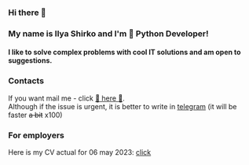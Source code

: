 ### Hi there 👋
### My name is Ilya Shirko and I'm 🐍 Python Developer!

#### I like to solve complex problems with cool IT solutions and am open to suggestions.

### Contacts
If you want mail me - click [📧 here 📧](mailto:ilyashirko@gmail.com).  
Although if the issue is urgent, it is better to write in [telegram](https://t.me/ilyashirko) (it will be faster ~~a bit~~ x100)

### For employers
Here is my CV actual for 06 may 2023: [click](https://github.com/ilyashirko/ilyashirko/blob/main/IlyaShirko_CV.pdf)
<!--
**ilyashirko/ilyashirko** is a ✨ _special_ ✨ repository because its `README.md` (this file) appears on your GitHub profile.

Here are some ideas to get you started:

- 🔭 I’m currently working on ...
- 🌱 I’m currently learning ...
- 👯 I’m looking to collaborate on ...
- 🤔 I’m looking for help with ...
- 💬 Ask me about ...
- 📫 How to reach me: ...
- 😄 Pronouns: ...
- ⚡ Fun fact: ...
-->
